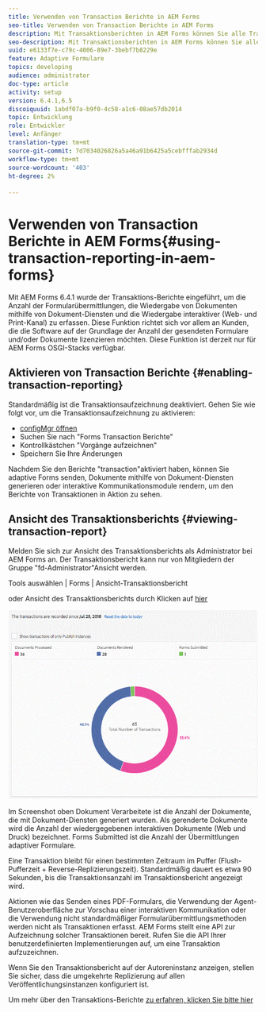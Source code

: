 ```yaml
---
title: Verwenden von Transaction Berichte in AEM Forms
seo-title: Verwenden von Transaction Berichte in AEM Forms
description: Mit Transaktionsberichten in AEM Forms können Sie alle Transaktionen zählen, die seit einem bestimmten Datum bei Ihrer AEM Forms-Bereitstellung stattgefunden haben.
seo-description: Mit Transaktionsberichten in AEM Forms können Sie alle Transaktionen zählen, die seit einem bestimmten Datum bei Ihrer AEM Forms-Bereitstellung stattgefunden haben.
uuid: e6133f7e-c79c-4006-89e7-3bebf7b8229e
feature: Adaptive Formulare
topics: developing
audience: administrator
doc-type: article
activity: setup
version: 6.4.1,6.5
discoiquuid: 1abdf07a-b9f0-4c58-a1c6-08ae57db2014
topic: Entwicklung
role: Entwickler
level: Anfänger
translation-type: tm+mt
source-git-commit: 7d7034026826a5a46a91b6425a5cebfffab2934d
workflow-type: tm+mt
source-wordcount: '403'
ht-degree: 2%

---
```



# Verwenden von Transaction Berichte in AEM Forms{#using-transaction-reporting-in-aem-forms}

Mit AEM Forms 6.4.1 wurde der Transaktions-Berichte eingeführt, um die Anzahl der Formularübermittlungen, die Wiedergabe von Dokumenten mithilfe von Dokument-Diensten und die Wiedergabe interaktiver  (Web- und Print-Kanal) zu erfassen. Diese Funktion richtet sich vor allem an Kunden, die die Software auf der Grundlage der Anzahl der gesendeten Formulare und/oder Dokumente lizenzieren möchten. Diese Funktion ist derzeit nur für AEM Forms OSGI-Stacks verfügbar.

## Aktivieren von Transaction Berichte {#enabling-transaction-reporting}

Standardmäßig ist die Transaktionsaufzeichnung deaktiviert. Gehen Sie wie folgt vor, um die Transaktionsaufzeichnung zu aktivieren:

* [configMgr öffnen](http://localhost:4502/system/console/configMgr)
* Suchen Sie nach &quot;Forms Transaction Berichte&quot;
* Kontrollkästchen &quot;Vorgänge aufzeichnen&quot;
* Speichern Sie Ihre Änderungen

Nachdem Sie den Berichte &quot;transaction&quot;aktiviert haben, können Sie adaptive Forms senden, Dokumente mithilfe von Dokument-Diensten generieren oder interaktive Kommunikationsmodule rendern, um den Berichte von Transaktionen in Aktion zu sehen.

## Ansicht des Transaktionsberichts {#viewing-transaction-report}

Melden Sie sich zur Ansicht des Transaktionsberichts als Administrator bei AEM Forms an. Der Transaktionsbericht kann nur von Mitgliedern der Gruppe &quot;fd-Administrator&quot;Ansicht werden.

Tools auswählen | Forms | Ansicht-Transaktionsbericht

oder Ansicht des Transaktionsberichts durch Klicken auf [hier](http://localhost:4502/mnt/overlay/fd/transaction/gui/content/report.html)

![TransctionReporting](assets/transactionreporting.gif)

Im Screenshot oben Dokument Verarbeitete ist die Anzahl der Dokumente, die mit Dokument-Diensten generiert wurden. Als gerenderte Dokumente wird die Anzahl der wiedergegebenen interaktiven Dokumente (Web und Druck) bezeichnet. Forms Submitted ist die Anzahl der Übermittlungen adaptiver Formulare.

Eine Transaktion bleibt für einen bestimmten Zeitraum im Puffer (Flush-Pufferzeit + Reverse-Replizierungszeit). Standardmäßig dauert es etwa 90 Sekunden, bis die Transaktionsanzahl im Transaktionsbericht angezeigt wird.

Aktionen wie das Senden eines PDF-Formulars, die Verwendung der Agent-Benutzeroberfläche zur Vorschau einer interaktiven Kommunikation oder die Verwendung nicht standardmäßiger Formularübermittlungsmethoden werden nicht als Transaktionen erfasst. AEM Forms stellt eine API zur Aufzeichnung solcher Transaktionen bereit. Rufen Sie die API Ihrer benutzerdefinierten Implementierungen auf, um eine Transaktion aufzuzeichnen.

Wenn Sie den Transaktionsbericht auf der Autoreninstanz anzeigen, stellen Sie sicher, dass die umgekehrte Replizierung auf allen Veröffentlichungsinstanzen konfiguriert ist.

Um mehr über den Transaktions-Berichte [zu erfahren, klicken Sie bitte hier](https://helpx.adobe.com/experience-manager/6-4/forms/using/transaction-reports-overview.html)

